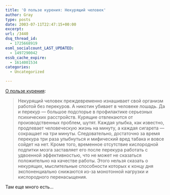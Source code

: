 ```yaml
---
title: 'О пользе курения: Некурящий человек'
author: Gray
type: posts
date: 2003-07-11T22:47:15+00:00
excerpt:
url: /3440
dsq_thread_id:
  - 1725668919
esml_socialcount_LAST_UPDATED:
  - 1497290042
essb_cache_expire:
  - 1614001534
categories:
  - Uncategorized

---
```








<a href="http://forum.exler.ru/vb/showthread.php?postid=1632040#post1632040" target="_blank">О пользе курения</a>:

> Некурящий человек преждевременно изнашивает свой организм работой без перекуров. А никотин убивает в человеке лошадь. Да и перекур &#8212; большое подспорье в профилактике серьезных психических расстройств. Курящие отвлекаются от производственных проблем, шутят. Каждая улыбка, как известно, продлевает человеческую жизнь на минуту, а каждая сигарета &#8212; сокращает на три минуты. Следовательно, достаточно за время перекура три раза улыбнуться и мифический вред табака и вовсе сойдет на нет. Кроме того, временное отсутствие кислородной подпитки мозга заставляет его после перекура работать с удвоенной эффективностью, что не может не сказаться положительно на качестве работы. Этого нельзя сказать о некурящих, мыслительные способности которых к концу дня экспоненциально снижаются из-за монотонной нагрузки и кислородного перенасыщения. 

Там еще много есть&#8230;